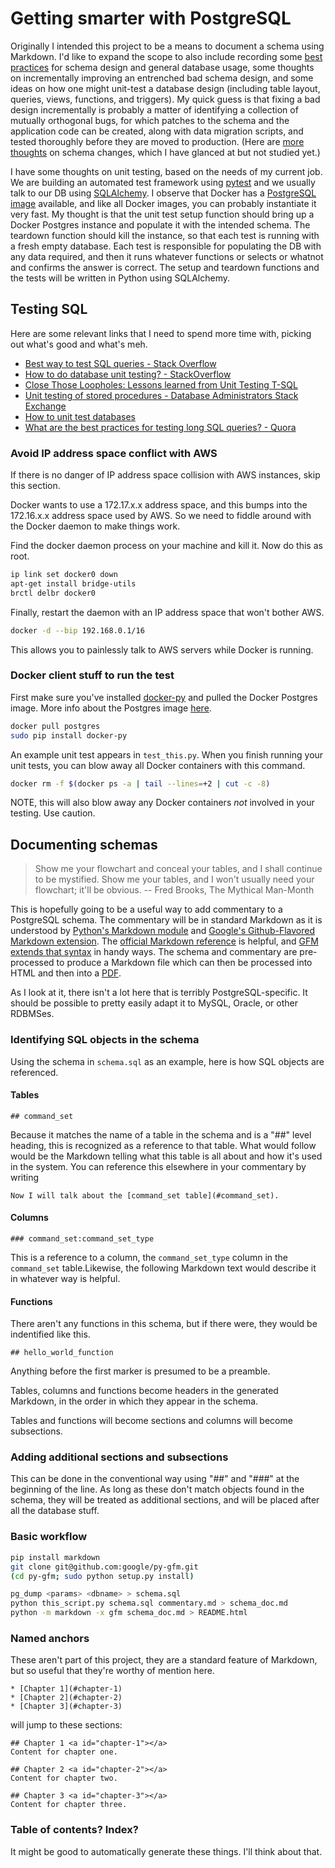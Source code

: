 # Getting smarter with PostgreSQL

Originally I intended this project to be a means to document a schema using Markdown. I'd like to expand the scope to also include recording some [best practices](http://c2.com/cgi/wiki?DatabaseBestPractices) for schema design and general database usage, some thoughts on incrementally improving an entrenched bad schema design, and some ideas on how one might unit-test a database design (including table layout, queries, views, functions, and triggers). My quick guess is that fixing a bad design incrementally is probably a matter of identifying a collection of mutually orthogonal bugs, for which patches to the schema and the application code can be created, along with data migration scripts, and tested thoroughly before they are moved to production. (Here are [more thoughts](http://c2.com/cgi/wiki?ContinuousDatabaseRefactoring) on schema changes, which I have glanced at but not studied yet.)

I have some thoughts on unit testing, based on the needs of my current job. We are building an automated test framework using [pytest](http://pytest.org/latest/) and we usually talk to our DB using [SQLAlchemy](http://www.sqlalchemy.org/). I observe that Docker has a [PostgreSQL image](https://registry.hub.docker.com/_/postgres/) available, and like all Docker images, you can probably instantiate it very fast. My thought is that the unit test setup function should bring up a Docker Postgres instance and populate it with the intended schema. The teardown function should kill the instance, so that each test is running with a fresh empty database. Each test is responsible for populating the DB with any data required, and then it runs whatever functions or selects or whatnot and confirms the answer is correct. The setup and teardown functions and the tests will be written in Python using SQLAlchemy.

## Testing SQL

Here are some relevant links that I need to spend more time with, picking out what's good and what's meh.

* [Best way to test SQL queries - Stack Overflow](http://stackoverflow.com/questions/754527/best-way-to-test-sql-queries)
* [How to do database unit testing? - StackOverflow](http://stackoverflow.com/questions/3772093/how-to-do-database-unit-testing)
* [Close Those Loopholes: Lessons learned from Unit Testing T-SQL](https://www.simple-talk.com/sql/database-administration/close-those-loopholes-lessons-learned-from-unit-testing-t-sql/)
* [Unit testing of stored procedures - Database Administrators Stack Exchange](http://dba.stackexchange.com/questions/21065/unit-testing-of-stored-procedures)
* [How to unit test databases](http://blog.pluralsight.com/how-to-unit-test-databases)
* [What are the best practices for testing long SQL queries? - Quora](http://www.quora.com/What-are-the-best-practices-for-testing-long-SQL-queries)

### Avoid IP address space conflict with AWS

If there is no danger of IP address space collision with AWS instances, skip this section.

Docker wants to use a 172.17.x.x address space, and this bumps into the 172.16.x.x address space used by AWS. So we need to fiddle around with the Docker daemon to make things work.

Find the docker daemon process on your machine and kill it. Now do this as root.
```bash
ip link set docker0 down
apt-get install bridge-utils
brctl delbr docker0
```
Finally, restart the daemon with an IP address space that won't bother AWS.
```bash
docker -d --bip 192.168.0.1/16
```
This allows you to painlessly talk to AWS servers while Docker is running.

### Docker client stuff to run the test

First make sure you've installed [docker-py](https://docker-py.readthedocs.org/en/latest/) and pulled the Docker Postgres image. More info about the Postgres image [here](https://docs.docker.com/examples/postgresql_service/).
```bash
docker pull postgres
sudo pip install docker-py
```

An example unit test appears in `test_this.py`. When you finish running your unit tests, you can blow away all Docker containers with this command.
```bash
docker rm -f $(docker ps -a | tail --lines=+2 | cut -c -8)
```
NOTE, this will also blow away any Docker containers *not* involved in your testing. Use caution.

## Documenting schemas

> Show me your flowchart and conceal your tables, and I shall continue to be mystified.
> Show me your tables, and I won't usually need your flowchart; it'll be obvious.
> -- Fred Brooks, The Mythical Man-Month

This is hopefully going to be a useful way to add commentary to a PostgreSQL schema. The commentary will be in standard Markdown as it is understood by [Python's Markdown module](https://pythonhosted.org/Markdown/index.html) and [Google's Github-Flavored Markdown extension](https://github.com/google/py-gfm). The [official Markdown reference](http://daringfireball.net/projects/markdown/syntax) is helpful, and [GFM extends that syntax](https://help.github.com/articles/github-flavored-markdown/) in handy ways. The schema and commentary are pre-processed to produce a Markdown file which can then be processed into HTML and then into a [PDF](http://weasyprint.org/).

As I look at it, there isn't a lot here that is terribly PostgreSQL-specific. It should be possible to pretty easily adapt it to MySQL, Oracle, or other RDBMSes.

### Identifying SQL objects in the schema

Using the schema in `schema.sql` as an example, here is how SQL objects are referenced.

#### Tables

    ## command_set

Because it matches the name of a table in the schema and is a "##" level heading, this is recognized as a reference to that table. What would follow would be the Markdown telling what this table is all about and how it's used in the system. You can reference this elsewhere in your commentary by writing

    Now I will talk about the [command_set table](#command_set).

#### Columns

    ### command_set:command_set_type

This is a reference to a column, the `command_set_type` column in the `command_set` table.Likewise, the following Markdown text would describe it in whatever way is helpful.

#### Functions

There aren't any functions in this schema, but if there were, they would be indentified
like this.

    ## hello_world_function

Anything before the first marker is presumed to be a preamble.

Tables, columns and functions become headers in the generated Markdown, in the order in
which they appear in the schema.

Tables and functions will become sections and columns will become subsections.

### Adding additional sections and subsections

This can be done in the conventional way using "##" and "###" at the beginning of the line. As long as these don't match objects found in the schema, they will be treated as additional sections, and will be placed after all the database stuff.

### Basic workflow

```bash
pip install markdown
git clone git@github.com:google/py-gfm.git
(cd py-gfm; sudo python setup.py install)

pg_dump <params> <dbname> > schema.sql
python this_script.py schema.sql commentary.md > schema_doc.md
python -m markdown -x gfm schema_doc.md > README.html
```

### Named anchors

These aren't part of this project, they are a standard feature of Markdown, but so useful that they're worthy of mention here.

```
* [Chapter 1](#chapter-1)
* [Chapter 2](#chapter-2)
* [Chapter 3](#chapter-3)
```

will jump to these sections:

```
## Chapter 1 <a id="chapter-1"></a>
Content for chapter one.

## Chapter 2 <a id="chapter-2"></a>
Content for chapter two.

## Chapter 3 <a id="chapter-3"></a>
Content for chapter three.
```

### Table of contents? Index?

It might be good to automatically generate these things. I'll think about that.
